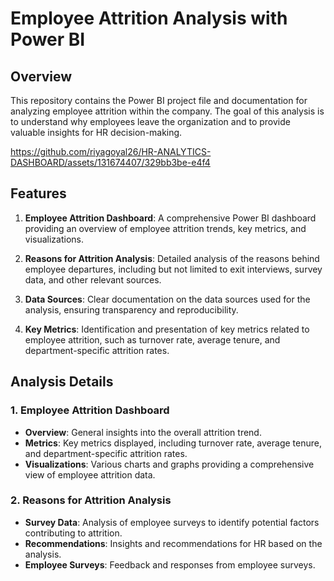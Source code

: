 # Employee Attrition Analysis with Power BI

## Overview

This repository contains the Power BI project file and documentation for analyzing employee attrition within the company. The goal of this analysis is to understand why employees leave the organization and to provide valuable insights for HR decision-making.


https://github.com/riyagoyal26/HR-ANALYTICS-DASHBOARD/assets/131674407/329bb3be-e4f4


## Features

1. **Employee Attrition Dashboard**: A comprehensive Power BI dashboard providing an overview of employee attrition trends, key metrics, and visualizations.

2. **Reasons for Attrition Analysis**: Detailed analysis of the reasons behind employee departures, including but not limited to exit interviews, survey data, and other relevant sources.

3. **Data Sources**: Clear documentation on the data sources used for the analysis, ensuring transparency and reproducibility.

4. **Key Metrics**: Identification and presentation of key metrics related to employee attrition, such as turnover rate, average tenure, and department-specific attrition rates.
## Analysis Details

### 1. Employee Attrition Dashboard

- **Overview**: General insights into the overall attrition trend.
- **Metrics**: Key metrics displayed, including turnover rate, average tenure, and department-specific attrition rates.
- **Visualizations**: Various charts and graphs providing a comprehensive view of employee attrition data.

### 2. Reasons for Attrition Analysis

- **Survey Data**: Analysis of employee surveys to identify potential factors contributing to attrition.
- **Recommendations**: Insights and recommendations for HR based on the analysis.
- **Employee Surveys**: Feedback and responses from employee surveys.



